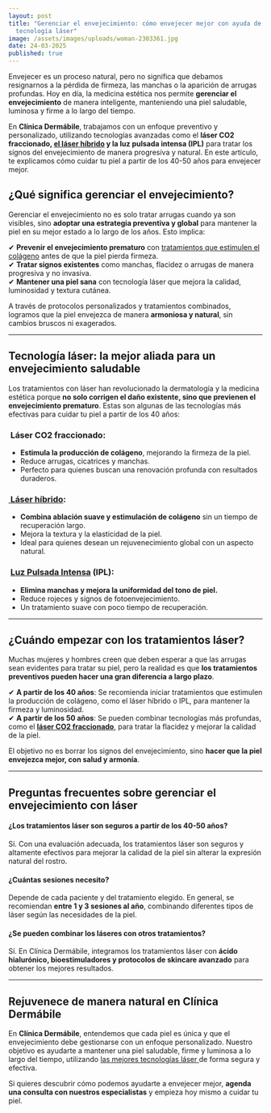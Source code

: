 ```yaml
---
layout: post
title: "Gerenciar el envejecimiento: cómo envejecer mejor con ayuda de la
  tecnología láser"
image: /assets/images/uploads/woman-2303361.jpg
date: 24-03-2025
published: true
---
```

Envejecer es un proceso natural, pero no significa que debamos resignarnos a la pérdida de firmeza, las manchas o la aparición de arrugas profundas. Hoy en día, la medicina estética nos permite **gerenciar el envejecimiento** de manera inteligente, manteniendo una piel saludable, luminosa y firme a lo largo del tiempo.

En **Clínica Dermábile**, trabajamos con un enfoque preventivo y personalizado, utilizando tecnologías avanzadas como el **láser CO2 fraccionado, [el láser híbrido](<Tratamientos Láser en Dermábile>) y la luz pulsada intensa (IPL)** para tratar los signos del envejecimiento de manera progresiva y natural. En este artículo, te explicamos cómo cuidar tu piel a partir de los 40-50 años para envejecer mejor.

## **¿Qué significa gerenciar el envejecimiento?**

Gerenciar el envejecimiento no es solo tratar arrugas cuando ya son visibles, sino **adoptar una estrategia preventiva y global** para mantener la piel en su mejor estado a lo largo de los años. Esto implica:

✔ **Prevenir el envejecimiento prematuro** con [tratamientos que estimulen el colágeno](https://www.dermabile.es/blog/laser-co2-fraccionado-la-revolucion-para-rejuvenecer-tu-piel-de-forma-natural) antes de que la piel pierda firmeza.\
✔ **Tratar signos existentes** como manchas, flacidez o arrugas de manera progresiva y no invasiva.\
✔ **Mantener una piel sana** con tecnología láser que mejora la calidad, luminosidad y textura cutánea.

A través de protocolos personalizados y tratamientos combinados, logramos que la piel envejezca de manera **armoniosa y natural**, sin cambios bruscos ni exagerados.

- - -

## **Tecnología láser: la mejor aliada para un envejecimiento saludable**

Los tratamientos con láser han revolucionado la dermatología y la medicina estética porque **no solo corrigen el daño existente, sino que previenen el envejecimiento prematuro**. Estas son algunas de las tecnologías más efectivas para cuidar tu piel a partir de los 40 años:

###  **Láser CO2 fraccionado**:

* **Estimula la producción de colágeno**, mejorando la firmeza de la piel.
* Reduce arrugas, cicatrices y manchas.
* Perfecto para quienes buscan una renovación profunda con resultados duraderos.

### [ **Láser híbrido**](https://www.dermabile.es/blog/laser-hibrido-la-combinacion-perfecta-para-rejuvenecer-y-mejorar-la-calidad-de-tu-piel):

* **Combina ablación suave y estimulación de colágeno** sin un tiempo de recuperación largo.
* Mejora la textura y la elasticidad de la piel.
* Ideal para quienes desean un rejuvenecimiento global con un aspecto natural.

###  **[Luz Pulsada Intensa](https://www.dermabile.es/blog/luz-pulsada-intensa-ipl-la-clave-para-una-piel-luminosa-y-uniforme) (IPL)**:

* **Elimina manchas y mejora la uniformidad del tono de piel.**
* Reduce rojeces y signos de fotoenvejecimiento.
* Un tratamiento suave con poco tiempo de recuperación.

- - -

## **¿Cuándo empezar con los tratamientos láser?**

Muchas mujeres y hombres creen que deben esperar a que las arrugas sean evidentes para tratar su piel, pero la realidad es que **los tratamientos preventivos pueden hacer una gran diferencia a largo plazo**.

✔ **A partir de los 40 años**: Se recomienda iniciar tratamientos que estimulen la producción de colágeno, como el láser híbrido o IPL, para mantener la firmeza y luminosidad.\
✔ **A partir de los 50 años**: Se pueden combinar tecnologías más profundas, como el [**láser CO2 fraccionado**,](https://www.dermabile.es/blog/la-combinacion-de-tratamientos-laser-el-secreto-para-un-rejuvenecimiento-facial-completo) para tratar la flacidez y mejorar la calidad de la piel.

El objetivo no es borrar los signos del envejecimiento, sino **hacer que la piel envejezca mejor, con salud y armonía**.

- - -

## **Preguntas frecuentes sobre gerenciar el envejecimiento con láser**

#### ¿Los tratamientos láser son seguros a partir de los 40-50 años?

Sí. Con una evaluación adecuada, los tratamientos láser son seguros y altamente efectivos para mejorar la calidad de la piel sin alterar la expresión natural del rostro.

#### ¿Cuántas sesiones necesito?

Depende de cada paciente y del tratamiento elegido. En general, se recomiendan **entre 1 y 3 sesiones al año**, combinando diferentes tipos de láser según las necesidades de la piel.

#### ¿Se pueden combinar los láseres con otros tratamientos?

Sí. En Clínica Dermábile, integramos los tratamientos láser con **ácido hialurónico, bioestimuladores y protocolos de skincare avanzado** para obtener los mejores resultados.

- - -

## **Rejuvenece de manera natural en Clínica Dermábile**

En **Clínica Dermábile**, entendemos que cada piel es única y que el envejecimiento debe gestionarse con un enfoque personalizado. Nuestro objetivo es ayudarte a mantener una piel saludable, firme y luminosa a lo largo del tiempo, utilizando [las mejores tecnologías láser ](https://www.dermabile.es/tratamientos/)de forma segura y efectiva.

Si quieres descubrir cómo podemos ayudarte a envejecer mejor, **agenda una consulta con nuestros especialistas** y empieza hoy mismo a cuidar tu piel.